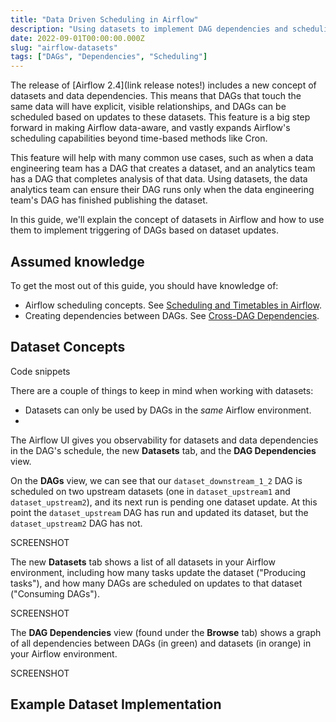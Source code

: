 ```yaml
---
title: "Data Driven Scheduling in Airflow"
description: "Using datasets to implement DAG dependencies and scheduling in Airflow."
date: 2022-09-01T00:00:00.000Z
slug: "airflow-datasets"
tags: ["DAGs", "Dependencies", "Scheduling"]
---
```


The release of [Airflow 2.4](link release notes!) includes a new concept of datasets and data dependencies. This means that DAGs that touch the same data will have explicit, visible relationships, and DAGs can be scheduled based on updates to these datasets. This feature is a big step forward in making Airflow data-aware, and vastly expands Airflow's scheduling capabilities beyond time-based methods like Cron.

This feature will help with many common use cases, such as when a data engineering team has a DAG that creates a dataset, and an analytics team has a DAG that completes analysis of that data. Using datasets, the data analytics team can ensure their DAG runs only when the data engineering team's DAG has finished publishing the dataset.

In this guide, we'll explain the concept of datasets in Airflow and how to use them to implement triggering of DAGs based on dataset updates.

## Assumed knowledge

To get the most out of this guide, you should have knowledge of:

- Airflow scheduling concepts. See [Scheduling and Timetables in Airflow](https://www.astronomer.io/guides/scheduling-in-airflow/).
- Creating dependencies between DAGs. See [Cross-DAG Dependencies](https://www.astronomer.io/guides/cross-dag-dependencies/).

## Dataset Concepts

Code snippets


There are a couple of things to keep in mind when working with datasets:

- Datasets can only be used by DAGs in the *same* Airflow environment.
- 

The Airflow UI gives you observability for datasets and data dependencies in the DAG's schedule, the new **Datasets** tab, and the **DAG Dependencies** view.

On the **DAGs** view, we can see that our `dataset_downstream_1_2` DAG is scheduled on two upstream datasets (one in `dataset_upstream1` and `dataset_upstream2`), and its next run is pending one dataset update. At this point the `dataset_upstream` DAG has run and updated its dataset, but the `dataset_upstream2` DAG has not.

SCREENSHOT

The new **Datasets** tab shows a list of all datasets in your Airflow environment, including how many tasks update the dataset ("Producing tasks"), and how many DAGs are scheduled on updates to that dataset ("Consuming DAGs").

SCREENSHOT

The **DAG Dependencies** view (found under the **Browse** tab) shows a graph of all dependencies between DAGs (in green) and datasets (in orange) in your Airflow environment.

SCREENSHOT

## Example Dataset Implementation

 
